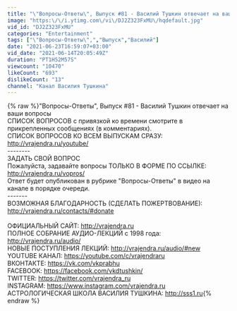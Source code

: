 ```yaml
---
title: "\"Вопросы-Ответы\", Выпуск #81 - Василий Тушкин отвечает на ваши вопросы"
image: "https:\/\/i.ytimg.com\/vi\/DJ2Z323FxMU\/hqdefault.jpg"
vid_id: "DJ2Z323FxMU"
categories: "Entertainment"
tags: ["\"Вопросы-Ответы\",","Выпуск","Василий"]
date: "2021-06-23T16:59:07+03:00"
vid_date: "2021-06-14T20:05:49Z"
duration: "PT1H52M57S"
viewcount: "10470"
likeCount: "693"
dislikeCount: "13"
channel: "Канал Василия Тушкина"
---
```

{% raw %}&quot;Вопросы-Ответы&quot;, Выпуск #81 - Василий Тушкин отвечает на ваши вопросы<br />СПИСОК ВОПРОСОВ с привязкой ко времени смотрите в прикрепленных сообщениях (в комментариях). <br />СПИСОК ВОПРОСОВ КО ВСЕМ ВЫПУСКАМ СРАЗУ: <a rel="nofollow" target="blank" href="http://vrajendra.ru/youtube/">http://vrajendra.ru/youtube/</a><br />--------<br />ЗАДАТЬ СВОЙ ВОПРОС<br />Пожалуйста, задавайте вопросы ТОЛЬКО В ФОРМЕ ПО ССЫЛКЕ: <a rel="nofollow" target="blank" href="http://vrajendra.ru/vopros/">http://vrajendra.ru/vopros/</a><br />Ответ будет опубликован в рубрике &quot;Вопросы-Ответы&quot; в видео на канале в порядке очереди.<br />-------<br />ВОЗМОЖНАЯ БЛАГОДАРНОСТЬ (СДЕЛАТЬ ПОЖЕРТВОВАНИЕ): <a rel="nofollow" target="blank" href="http://vrajendra.ru/contacts/#donate">http://vrajendra.ru/contacts/#donate</a><br /><br />ОФИЦИАЛЬНЫЙ САЙТ: <a rel="nofollow" target="blank" href="http://vrajendra.ru">http://vrajendra.ru</a><br />ПОЛНОЕ СОБРАНИЕ АУДИО-ЛЕКЦИЙ с 1998 года: <a rel="nofollow" target="blank" href="http://vrajendra.ru/audio/">http://vrajendra.ru/audio/</a><br />НОВЫЕ ПОСТУПЛЕНИЯ ЛЕКЦИЙ: <a rel="nofollow" target="blank" href="http://vrajendra.ru/audio/#new">http://vrajendra.ru/audio/#new</a><br />YOUTUBE КАНАЛ: <a rel="nofollow" target="blank" href="https://youtube.com/c/vrajendraru">https://youtube.com/c/vrajendraru</a><br />ВКОНТАКТЕ: <a rel="nofollow" target="blank" href="https://vk.com/vkprabhu">https://vk.com/vkprabhu</a><br />FACEBOOK: <a rel="nofollow" target="blank" href="https://facebook.com/vkdtushkin/">https://facebook.com/vkdtushkin/</a><br />TWITTER: <a rel="nofollow" target="blank" href="https://twitter.com/vrajendra_ru">https://twitter.com/vrajendra_ru</a><br />INSTAGRAM: <a rel="nofollow" target="blank" href="https://www.instagram.com/vrajendra.ru">https://www.instagram.com/vrajendra.ru</a><br />АСТРОЛОГИЧЕСКАЯ ШКОЛА ВАСИЛИЯ ТУШКИНА: <a rel="nofollow" target="blank" href="http://sss1.ru">http://sss1.ru</a>{% endraw %}
